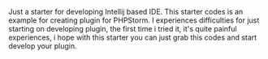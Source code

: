 Just a starter for developing Intellij based IDE. This starter codes is an example for creating plugin for PHPStorm. I experiences difficulties for just starting on developing plugin, the first time i tried it, it's quite painful experiences, i hope with this starter you can just grab this codes and start develop your plugin.